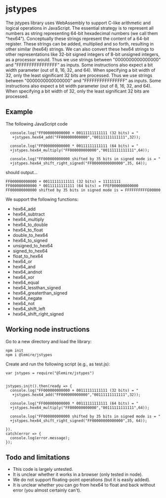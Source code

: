 # jstypes

The jstypes library uses WebAssembly to support C-like arithmetic and logical operations in JavaScript. The essential strategy is to represent all numbers as string representing 64-bit hexadecimal numbers (we call them "hex64"). Conceptually these strings represent the content of a 64-bit register. These strings can be added, multiplied and so forth, resulting in other similar (hex64) strings. We can also convert these hex64 strings to other representations like 32-bit signed integers of 8-bit unsigned integers, as a processor would. Thus we use strings between  "0000000000000000" and "FFFFFFFFFFFFFFFF" as inputs. Some instructions also expect a bit width parameter (out of 8, 16, 32, and 64). When specifying a bit width of 32, only the least significant 32 bits are processed.  Thus we use strings between  "0000000000000000" and "FFFFFFFFFFFFFFFF" as inputs. Some instructions also expect a bit width parameter (out of 8, 16, 32, and 64). When specifying a bit width of 32, only the least significant 32 bits are processed.



## Example

The following JavaScript code

```
  console.log("FF000000000000 + 00111111111111 (32 bits) = "
   +jstypes.hex64_add("FF000000000000","00111111111111",32));

  console.log("FF000000000000 * 00111111111111 (64 bits) = "
  +jstypes.hex64_multiply("FF000000000000","00111111111111",64));

  console.log("FF000000000000 shifted by 35 bits in signed mode is = "
  +jstypes.hex64_shift_right_signed("FF00000000000000",35, 64));
```
should output...

```
FF000000000000 + 00111111111111 (32 bits) = 11111111
FF000000000000 * 00111111111111 (64 bits) = FFEF000000000000
FF000000000000 shifted by 35 bits in signed mode is = FFFFFFFFFFE00000
```

We support the following functions:

  - hex64_add
  - hex64_subtract
  - hex64_multiply
  - hex64_to_double
  - hex64_to_float
  - double_to_hex64
  - hex64_to_signed
  - unsigned_to_hex64
  - signed_to_hex64
  - float_to_hex64
  - hex64_or
  - hex64_and
  - hex64_andnot
  - hex64_xor
  - hex64_equal
  - hex64_lessthan_signed
  - hex64_greaterthan_signed
  - hex64_negate
  - hex64_not
  - hex64_shift_left
  - hex64_shift_right_signed

## Working node instructions

Go to a new directory and load the library:

```
npm init
npm i @lemire/jstypes
```



Create and run the following script (e.g., as test.js):

```
var jstypes = require("@lemire/jstypes")


jstypes.init().then(ready => {
  console.log("FF000000000000 + 00111111111111 (32 bits) = "
   +jstypes.hex64_add("FF000000000000","00111111111111",32));

  console.log("FF000000000000 * 00111111111111 (64 bits) = "
  +jstypes.hex64_multiply("FF000000000000","00111111111111",64));

  console.log("FF000000000000 shifted by 35 bits in signed mode is = "
  +jstypes.hex64_shift_right_signed("FF00000000000000",35, 64));

}).
catch(error => {
  console.log(error.message);
});
```

## Todo and limitations

- This code is largely untested.
- It is unclear whether it works in a browser (only tested in node).
- We do not support floating-point operations (but it is easily added).
- It is unclear whether you can go from hex64 to float and back without error (you almost certainly can't).
